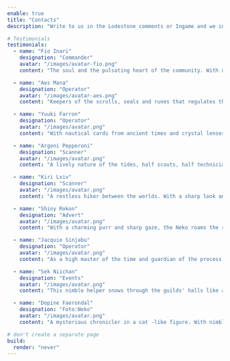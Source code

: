 ```yaml
---
enable: true
title: "Contacts"
description: "Write to us in the Lodestone comments or Ingame and we invite you to a *get to know each other* at our discord."

# Testimonials
testimonials:
  - name: "Fio Inari"
    designation: "Commander"
    avatar: "/images/avatar-fio.png"
    content: "The soul and the pulsating heart of the community. With unshakable courage and clear voice, she guides the crowd through storm and fire, plans strategies and implements visions."

  - name: "Aes Mana"
    designation: "Operator"
    avatar: "/images/avatar-aes.png"
    content: "Keepers of the scrolls, seals and runes that regulates the flow of the Free Company. Manages archives, resources and laws like a magician with her magic formulas and thus keeps the heart of the community beating."

  - name: "Yuuki Farron"
    designation: "Operator"
    avatar: "/images/avatar.png"
    content: "With nautical cards from ancient times and crystal lenses, he searches the oceans for diving boats and mystical wrecks, while he guards the boundary stones and secret paths of secular owners on land."

  - name: "Argoni Pepperoni"
    designation: "Scanner"
    avatar: "/images/avatar.png"
    content: "A lively nature of the tides, half scouts, half technicians. With shiny pearl lenses and waterproof note rollers following the board captain on every expedition. He checks rumps, collects data from the depths, checks maps for secret underwater paths and ensures that every boat is ready to go."

  - name: "Kiri Lxiv"
    designation: "Scanner"
    avatar: "/images/avatar.png"
    content: "A restless hiker between the worlds. With a sharp look and magical eyepiece, he spies far beyond the limits of the kingdom, always looking for more worthy souls"

  - name: "Shiny Rokon"
    designation: "Advert"
    avatar: "/images/avatar.png"
    content: "With a charming purr and sharp gaze, the Neko roams the realms in search of new adventurers who will enrich the heart and spirit of the guild."

  - name: "Jacquie Sinjabu"
    designation: "Operator"
    avatar: "/images/avatar.png"
    content: "As a high master of the time and guardian of the process, she woves a network of perfect moments from chaos and appointments."

  - name: "Sek Niichan"
    designation: "Events"
    avatar: "/images/avatar.png"
    content: "This nimble helper snows through the guilds' halls like a goblin. It distributes invitations as spark magic, collects stories, brings provisions and lifts the mood of every festival with a smile."

  - name: "Dopine Faerondal"
    designation: "Foto:Neko"
    avatar: "/images/avatar.png"
    content: "A mysterious chronicler in a cat -like figure. With nimble paws and sharp eyes, she captures the adventures in magical picture rollers. 📸 Shoot!"

# don't create a separate page
build:
  render: "never"
---
```

